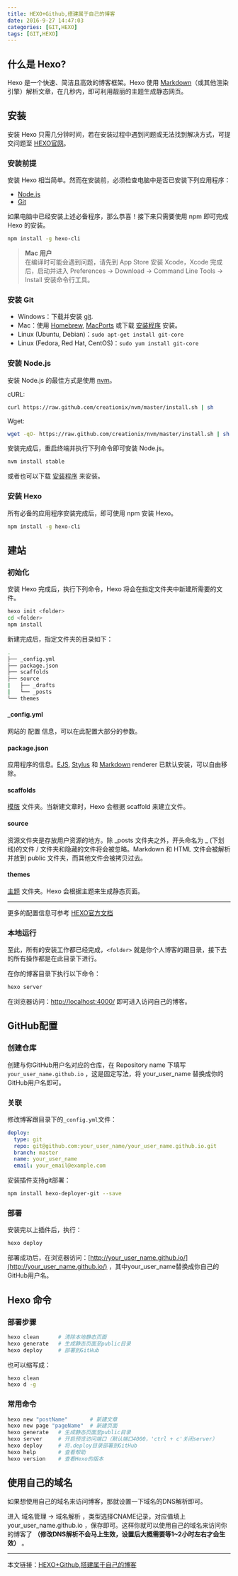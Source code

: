 ```yaml
---
title: HEXO+Github,搭建属于自己的博客
date: 2016-9-27 14:47:03
categories: [GIT,HEXO]
tags: [GIT,HEXO]
---
```


## 什么是 Hexo?    

Hexo 是一个快速、简洁且高效的博客框架。Hexo 使用 [Markdown](http://daringfireball.net/projects/markdown/)（或其他渲染引擎）解析文章，在几秒内，即可利用靓丽的主题生成静态网页。  

## 安装  

安装 Hexo 只需几分钟时间，若在安装过程中遇到问题或无法找到解决方式，可提交问题至 [HEXO官网](https://github.com/hexojs/hexo/issues)。  

<!-- more -->

### 安装前提  

安装 Hexo 相当简单。然而在安装前，必须检查电脑中是否已安装下列应用程序：  

* [Node.js](http://nodejs.org/)  
* [Git](https://git-scm.com/)  

如果电脑中已经安装上述必备程序，那么恭喜！接下来只需要使用 npm 即可完成 Hexo 的安装。  

```bash
npm install -g hexo-cli
```

> **Mac 用户**  
> 在编译时可能会遇到问题，请先到 App Store 安装 Xcode，Xcode 完成后，启动并进入 Preferences -> Download -> Command Line Tools -> Install 安装命令行工具。  

### 安装 Git  
* Windows：下载并安装 [git](https://git-scm.com/download/win).  
* Mac：使用 [Homebrew](http://brew.sh/), [MacPorts](http://www.macports.org/) 或下载 [安装程序](https://sourceforge.net/projects/git-osx-installer/) 安装。  
* Linux (Ubuntu, Debian)：`sudo apt-get install git-core`  
* Linux (Fedora, Red Hat, CentOS)：`sudo yum install git-core`  

### 安装 Node.js

安装 Node.js 的最佳方式是使用 [nvm](https://github.com/creationix/nvm)。  

cURL:

```bash
curl https://raw.github.com/creationix/nvm/master/install.sh | sh
```
Wget:

```bash
wget -qO- https://raw.github.com/creationix/nvm/master/install.sh | sh
```
安装完成后，重启终端并执行下列命令即可安装 Node.js。  

```bash
nvm install stable
```
或者也可以下载 [安装程序](http://nodejs.org/) 来安装。  

### 安装 Hexo  

所有必备的应用程序安装完成后，即可使用 npm 安装 Hexo。  

```bash
npm install -g hexo-cli
```

## 建站  

### 初始化  

安装 Hexo 完成后，执行下列命令，Hexo 将会在指定文件夹中新建所需要的文件。  

```bash
hexo init <folder>
cd <folder>
npm install
```

新建完成后，指定文件夹的目录如下：  

```bash
.
├── _config.yml
├── package.json
├── scaffolds
├── source
|   ├── _drafts
|   └── _posts
└── themes
```

#### \_config.yml

网站的 配置 信息，可以在此配置大部分的参数。  

#### package.json  

应用程序的信息。[EJS](http://embeddedjs.com/), [Stylus](http://learnboost.github.io/stylus/) 和 [Markdown](http://daringfireball.net/projects/markdown/) renderer 已默认安装，可以自由移除。  

####  scaffolds  

[模版](https://hexo.io/docs/writing.html#Scaffolds) 文件夹。当新建文章时，Hexo 会根据 scaffold 来建立文件。  

#### source  

资源文件夹是存放用户资源的地方。除 \_posts 文件夹之外，开头命名为 _ (下划线)的文件 / 文件夹和隐藏的文件将会被忽略。Markdown 和 HTML 文件会被解析并放到 public 文件夹，而其他文件会被拷贝过去。  

#### themes  

[主题](https://hexo.io/docs/themes.html) 文件夹。Hexo 会根据主题来生成静态页面。  

---------

更多的配置信息可参考 [HEXO官方文档](https://hexo.io/docs/)  

### 本地运行

至此，所有的安装工作都已经完成，`<folder>` 就是你个人博客的跟目录，接下去的所有操作都是在此目录下进行。  

在你的博客目录下执行以下命令：  

```bash
hexo server
```

在浏览器访问：[http://localhost:4000/](http://localhost:4000/) 即可进入访问自己的博客。  

## GitHub配置  

### 创建仓库  

创建与你GitHub用户名对应的仓库，在 Repository name 下填写 `your_user_name.github.io` ，这是固定写法，将 your_user_name 替换成你的GitHub用户名即可。  

### 关联  

修改博客跟目录下的`_config.yml`文件：  

```yaml
deploy:
  type: git
  repo: git@github.com:your_user_name/your_user_name.github.io.git
  branch: master
  name: your_user_name
  email: your_email@example.com
```

安装插件支持git部署：  

```bash
npm install hexo-deployer-git --save
```

### 部署  

安装完以上插件后，执行：

```bash
hexo deploy
```

部署成功后，在浏览器访问：[http://your_user_name.github.io/](http://your_user_name.github.io/) ，其中your_user_name替换成你自己的GitHub用户名。  

## Hexo 命令  

### 部署步骤  

```bash
hexo clean      # 清除本地静态页面
hexo generate   # 生成静态页面至public目录
hexo deploy     # 部署到GitHub
```

也可以缩写成：  

```bash
hexo clean
hexo d -g
```

### 常用命令  

```bash
hexo new "postName"       # 新建文章
hexo new page "pageName"  # 新建页面
hexo generate   # 生成静态页面至public目录
hexo server     # 开启预览访问端口（默认端口4000，'ctrl + c'关闭server）
hexo deploy     # 将.deploy目录部署到GitHub
hexo help       # 查看帮助
hexo version    # 查看Hexo的版本
```

## 使用自己的域名  

如果想使用自己的域名来访问博客，那就设置一下域名的DNS解析即可。  

进入 域名管理 -> 域名解析 ，类型选择CNAME记录，对应值填上 your_user_name.github.io ，保存即可。这样你就可以使用自己的域名来访问你的博客了 **（修改DNS解析不会马上生效，设置后大概需要等1~2小时左右才会生效）** 。  

-----------

本文链接：[HEXO+Github,搭建属于自己的博客](/2016/09/27/hexo_github_blog/)  
